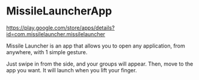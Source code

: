 # MissileLauncherApp

https://play.google.com/store/apps/details?id=com.missilelauncher.missilelauncher

Missile Launcher is an app that allows you to open any application, from anywhere, with 1 simple gesture. 

Just swipe in from the side, and your groups will appear. Then, move to the app you want. It will launch when you lift your finger.
